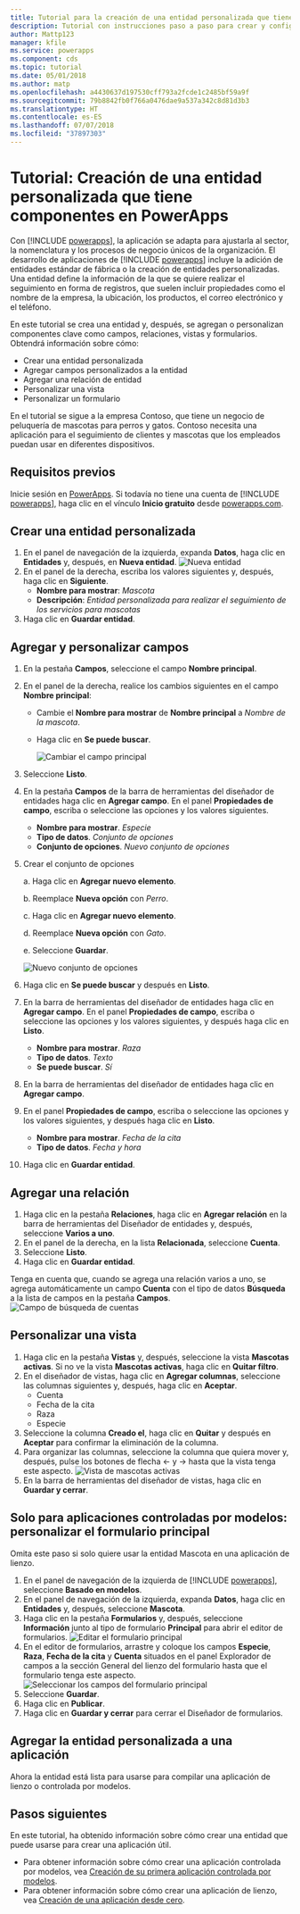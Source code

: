 ```yaml
---
title: Tutorial para la creación de una entidad personalizada que tiene componentes con PowerApps | Microsoft Docs
description: Tutorial con instrucciones paso a paso para crear y configurar una entidad para usar con una aplicación de PowerApps.
author: Mattp123
manager: kfile
ms.service: powerapps
ms.component: cds
ms.topic: tutorial
ms.date: 05/01/2018
ms.author: matp
ms.openlocfilehash: a4430637d197530cff793a2fcde1c2485bf59a9f
ms.sourcegitcommit: 79b8842fb0f766a0476dae9a537a342c8d81d3b3
ms.translationtype: HT
ms.contentlocale: es-ES
ms.lasthandoff: 07/07/2018
ms.locfileid: "37897303"
---
```

# <a name="tutorial-create-a-custom-entity-that-has-components-in-powerapps"></a>Tutorial: Creación de una entidad personalizada que tiene componentes en PowerApps

Con [!INCLUDE [powerapps](../../includes/powerapps.md)], la aplicación se adapta para ajustarla al sector, la nomenclatura y los procesos de negocio únicos de la organización. El desarrollo de aplicaciones de [!INCLUDE [powerapps](../../includes/powerapps.md)] incluye la adición de entidades estándar de fábrica o la creación de entidades personalizadas. Una entidad define la información de la que se quiere realizar el seguimiento en forma de registros, que suelen incluir propiedades como el nombre de la empresa, la ubicación, los productos, el correo electrónico y el teléfono. 

En este tutorial se crea una entidad y, después, se agregan o personalizan componentes clave como campos, relaciones, vistas y formularios. Obtendrá información sobre cómo:

- Crear una entidad personalizada
- Agregar campos personalizados a la entidad
- Agregar una relación de entidad
- Personalizar una vista 
- Personalizar un formulario

En el tutorial se sigue a la empresa Contoso, que tiene un negocio de peluquería de mascotas para perros y gatos. Contoso necesita una aplicación para el seguimiento de clientes y mascotas que los empleados puedan usar en diferentes dispositivos.

## <a name="prerequisites"></a>Requisitos previos

Inicie sesión en [PowerApps](https://powerapps.microsoft.com/). Si todavía no tiene una cuenta de [!INCLUDE [powerapps](../../includes/powerapps.md)], haga clic en el vínculo **Inicio gratuito** desde [powerapps.com](https://web.powerapps.com).

## <a name="create-a-custom-entity"></a>Crear una entidad personalizada

1. En el panel de navegación de la izquierda, expanda **Datos**, haga clic en **Entidades** y, después, en **Nueva entidad**.
    ![Nueva entidad](media/create-custom-entity/create-new-entity.png)
2. En el panel de la derecha, escriba los valores siguientes y, después, haga clic en **Siguiente**.
   - **Nombre para mostrar**: *Mascota* 
   - **Descripción**: *Entidad personalizada para realizar el seguimiento de los servicios para mascotas*
3. Haga clic en **Guardar entidad**.

## <a name="add-and-customize-fields"></a>Agregar y personalizar campos
 
1. En la pestaña **Campos**, seleccione el campo **Nombre principal**.
2. En el panel de la derecha, realice los cambios siguientes en el campo **Nombre principal**: 
   - Cambie el **Nombre para mostrar** de **Nombre principal** a *Nombre de la mascota*.
   - Haga clic en **Se puede buscar**.  
  
     ![Cambiar el campo principal](media/create-custom-entity/primary-field.png)
3. Seleccione **Listo**.
4. En la pestaña **Campos** de la barra de herramientas del diseñador de entidades haga clic en **Agregar campo**. En el panel **Propiedades de campo**, escriba o seleccione las opciones y los valores siguientes.
   - **Nombre para mostrar**. *Especie*
   - **Tipo de datos**. *Conjunto de opciones*
   - **Conjunto de opciones**. *Nuevo conjunto de opciones*
5. Crear el conjunto de opciones

   a. Haga clic en **Agregar nuevo elemento**. 
  
   b. Reemplace **Nueva opción** con *Perro*. 
   
   c. Haga clic en **Agregar nuevo elemento**. 
    
   d.  Reemplace **Nueva opción** con *Gato*. 
    
   e. Seleccione **Guardar**. 

   ![Nuevo conjunto de opciones](media/create-custom-entity/optionset-add-items.png)

6. Haga clic en **Se puede buscar** y después en **Listo**.

7. En la barra de herramientas del diseñador de entidades haga clic en **Agregar campo**. En el panel **Propiedades de campo**, escriba o seleccione las opciones y los valores siguientes, y después haga clic en **Listo**.
   - **Nombre para mostrar**. *Raza*
   - **Tipo de datos**. *Texto*
   - **Se puede buscar**. *Sí*

8. En la barra de herramientas del diseñador de entidades haga clic en **Agregar campo**. 

9. En el panel **Propiedades de campo**, escriba o seleccione las opciones y los valores siguientes, y después haga clic en **Listo**. 
   - **Nombre para mostrar**. *Fecha de la cita*
   - **Tipo de datos**. *Fecha y hora*

10. Haga clic en **Guardar entidad**.

## <a name="add-a-relationship"></a>Agregar una relación

1. Haga clic en la pestaña **Relaciones**, haga clic en **Agregar relación** en la barra de herramientas del Diseñador de entidades y, después, seleccione **Varios a uno**. 
2. En el panel de la derecha, en la lista **Relacionada**, seleccione **Cuenta**.
3. Seleccione **Listo**.
4. Haga clic en **Guardar entidad**.

Tenga en cuenta que, cuando se agrega una relación varios a uno, se agrega automáticamente un campo **Cuenta** con el tipo de datos **Búsqueda** a la lista de campos en la pestaña **Campos**. ![Campo de búsqueda de cuentas](media/create-custom-entity/account-lookup-field.png)

## <a name="customize-a-view"></a>Personalizar una vista

1. Haga clic en la pestaña **Vistas** y, después, seleccione la vista **Mascotas activas**. Si no ve la vista **Mascotas activas**, haga clic en **Quitar filtro**.
2. En el diseñador de vistas, haga clic en **Agregar columnas**, seleccione las columnas siguientes y, después, haga clic en **Aceptar**.
   - Cuenta
   - Fecha de la cita 
   - Raza 
   - Especie
3. Seleccione la columna **Creado el**, haga clic en **Quitar** y después en **Aceptar** para confirmar la eliminación de la columna.
4. Para organizar las columnas, seleccione la columna que quiera mover y, después, pulse los botones de flecha <- y -> hasta que la vista tenga este aspecto.
    ![Vista de mascotas activas](media/create-custom-entity/active-pets-view.png)
5. En la barra de herramientas del diseñador de vistas, haga clic en **Guardar y cerrar**.  

## <a name="model-driven-apps-only-customize-the-main-form"></a>Solo para aplicaciones controladas por modelos: personalizar el formulario principal

Omita este paso si solo quiere usar la entidad Mascota en una aplicación de lienzo. 

1. En el panel de navegación de la izquierda de [!INCLUDE [powerapps](../../includes/powerapps.md)], seleccione **Basado en modelos**.
2. En el panel de navegación de la izquierda, expanda **Datos**, haga clic en **Entidades** y, después, seleccione **Mascota**.
3. Haga clic en la pestaña **Formularios** y, después, seleccione **Información** junto al tipo de formulario **Principal** para abrir el editor de formularios.
    ![Editar el formulario principal](media/create-custom-entity/main-form-edit.png)
4. En el editor de formularios, arrastre y coloque los campos **Especie**, **Raza**, **Fecha de la cita** y **Cuenta** situados en el panel Explorador de campos a la sección General del lienzo del formulario hasta que el formulario tenga este aspecto.
    ![Seleccionar los campos del formulario principal](media/create-custom-entity/main-form-edit2.png) 
5. Seleccione **Guardar**.
6. Haga clic en **Publicar**.
7. Haga clic en **Guardar y cerrar** para cerrar el Diseñador de formularios.

## <a name="add-the-custom-entity-to-an-app"></a>Agregar la entidad personalizada a una aplicación

Ahora la entidad está lista para usarse para compilar una aplicación de lienzo o controlada por modelos. 

## <a name="next-steps"></a>Pasos siguientes

En este tutorial, ha obtenido información sobre cómo crear una entidad que puede usarse para crear una aplicación útil. 
- Para obtener información sobre cómo crear una aplicación controlada por modelos, vea [Creación de su primera aplicación controlada por modelos](../model-driven-apps/build-first-model-driven-app.md).
- Para obtener información sobre cómo crear una aplicación de lienzo, vea [Creación de una aplicación desde cero](../canvas-apps/get-started-create-from-blank.md).

